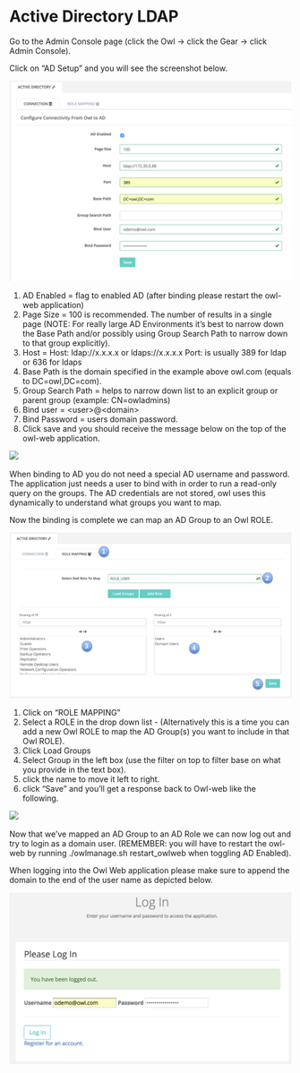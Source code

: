 # Active Directory LDAP

Go to the Admin Console page (click the Owl -> click the Gear -> click Admin Console).

Click on “AD Setup” and you will see the screenshot below.

![](<../../.gitbook/assets/image (93).png>)

1. AD Enabled = flag to enabled AD (after binding please restart the owl-web application)
2. Page Size = 100 is recommended. The number of results in a single page (NOTE: For really large AD Environments it’s best to narrow down the Base Path and/or possibly using Group Search Path to narrow down to that group explicitly).
3. Host = Host: ldap://x.x.x.x or ldaps://x.x.x.x Port: is usually 389 for ldap or 636 for ldaps
4. Base Path is the domain specified in the example above owl.com (equals to DC=owl,DC=com).
5. Group Search Path = helps to narrow down list to an explicit group or parent group (example: CN=owladmins)
6. Bind user = \<user>@\<domain>
7. Bind Password = users domain password.
8. Click save and you should receive the message below on the top of the owl-web application.

![](https://lh4.googleusercontent.com/Z_btfJeipsC7WQrC2lC80Z9IwmomiBX8VFaNneAgdGOBPRfyArWao7f\_\_C9TEFVXDb0-DyxFpXc3BUrpmhJs20gelNfA8TI7-sVTkyD4aVlV7Q1WUR50dN7MvukyrcBoUysfYgvm)

When binding to AD you do not need a special AD username and password. The application just needs a user to bind with in order to run a read-only query on the groups. The AD credentials are not stored, owl uses this dynamically to understand what groups you want to map.

Now the binding is complete we can map an AD Group to an Owl ROLE.

![](<../../.gitbook/assets/image (92).png>)

1. Click on “ROLE MAPPING”
2. Select a ROLE in the drop down list - (Alternatively this is a time you can add a new Owl ROLE to map the AD Group(s) you want to include in that Owl ROLE).
3. Click Load Groups
4. Select Group in the left box (use the filter on top to filter base on what you provide in the text box).
5. click the name to move it left to right.
6. click “Save” and you’ll get a response back to Owl-web like the following.

![](https://lh5.googleusercontent.com/b6FG3k6y73mbVt9eXl8AG9CORfKRGwvcJhR5pRNtx5F4lkjeWc8ZB6uKSd6M0BpoNmYv6Iw8Aai78XNH4fq3bEe6eITdr5f9DFOy9eBDg5b58KWMf94OZoza8I8cwNPMA3uStoUQ)

Now that we’ve mapped an AD Group to an AD Role we can now log out and try to login as a domain user. (REMEMBER: you will have to restart the owl-web by running ./owlmanage.sh restart_owlweb when toggling AD Enabled).

When logging into the Owl Web application please make sure to append the domain to the end of the user name as depicted below.

![](<../../.gitbook/assets/image (91).png>)

